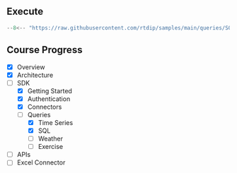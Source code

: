 ## Execute
```python
--8<-- "https://raw.githubusercontent.com/rtdip/samples/main/queries/SQLQueryBuilder/get.py"
```

## Course Progress
-   [X] Overview
-   [X] Architecture
-   [ ] SDK
    *   [X] Getting Started
    *   [X] Authentication
    *   [X] Connectors
    *   [ ] Queries
        +   [X] Time Series
        +   [X] SQL
        +   [ ] Weather
        +   [ ] Exercise
-   [ ] APIs
-   [ ] Excel Connector